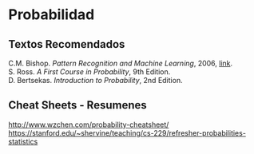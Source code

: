 # Probabilidad
## Textos Recomendados
C.M. Bishop. *Pattern Recognition and Machine Learning*, 2006, [link](https://www.microsoft.com/en-us/research/uploads/prod/2006/01/Bishop-Pattern-Recognition-and-Machine-Learning-2006.pdf). <br>
S. Ross. *A First Course in Probability*, 9th Edition.<br>
D. Bertsekas. *Introduction to Probability*, 2nd Edition. <br>

## Cheat Sheets - Resumenes
http://www.wzchen.com/probability-cheatsheet/ <br>
https://stanford.edu/~shervine/teaching/cs-229/refresher-probabilities-statistics
